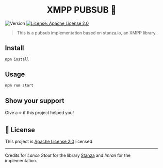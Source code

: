 <h1 align="center">XMPP PUBSUB 🔌 </h1>
<p>
  <img alt="Version" src="https://img.shields.io/badge/version-0.1.0-blue.svg?cacheSeconds=2592000" />
  <a href="https://raw.githubusercontent.com/antillia/pubsub-poc/main/LICENSE" target="_blank">
    <img alt="License: Apache License 2.0" src="https://img.shields.io/badge/License-Apache License 2.0-yellow.svg" />
  </a>
</p>

> This is a pubsub implementation based on stanza.io, an XMPP library.

## Install

```sh
npm install
```

## Usage

```sh
npm run start
```

## Show your support

Give a ⭐️ if this project helped you!

## 📝 License

This project is [Apache License 2.0](https://raw.githubusercontent.com/antillia/pubsub-poc/main/LICENSE) licensed.

***
Credits for *Lance Stout* for the library [Stanza](https://stanza.io/) and *Imran* for the implementation.